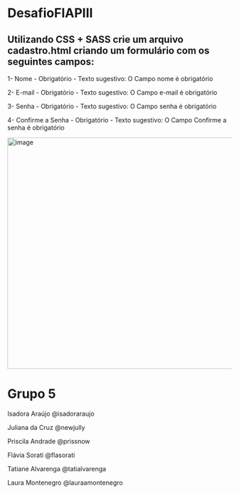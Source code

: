 
# DesafioFIAPIII

## Utilizando CSS + SASS crie um arquivo cadastro.html criando um formulário com os seguintes campos:


1- Nome - Obrigatório - Texto sugestivo: O Campo nome é obrigatório

2- E-mail - Obrigatório - Texto sugestivo: O Campo e-mail é obrigatório

3- Senha - Obrigatório - Texto sugestivo: O Campo senha é obrigatório

4- Confirme a Senha - Obrigatório - Texto sugestivo: O Campo Confirme a senha é obrigatório
 

<img width="520" alt="image" src="https://user-images.githubusercontent.com/104940843/193349922-4b5f2455-da26-41ef-beb3-7e75a6922158.png">


# Grupo 5
Isadora Araújo @isadoraraujo

Juliana da Cruz @newjully

Priscila Andrade @prissnow

Flávia Sorati @flasorati

Tatiane Alvarenga @tatialvarenga

Laura Montenegro @lauraamontenegro
